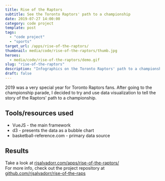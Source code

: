 ```yaml
---
title: Rise of the Raptors
subtitle: See the Toronto Raptors' path to a championship
date: 2019-07-27 14:00:00
category: code project
template: post
tags:
  - "code project"
  - "sports"
target_url: /apps/rise-of-the-raptors/
thumbnail: media/code/rise-of-the-raptors/thumb.jpg
heroes:
  - media/code/rise-of-the-raptors/demo.gif
slug: "rise-of-the-raptors"
description: "Infographics on the Toronto Raptors' path to a championship"
draft: false
---
```


2019 was a very special year for Toronto Raptors fans. After going to the championship parade, I decided to try and use data visualization to tell the story of the Raptors' path to a championship.

## Tools/resources used

* VueJS - the main framework
* d3 - presents the data as a bubble chart
* basketball-reference.com - primary data source

## Results

Take a look at [rjsalvadorr.com/apps/rise-of-the-raptors/](http://www.rjsalvadorr.com/apps/rise-of-the-raptors/)  
For more info, check out the project repository at [github.com/rjsalvadorr/rise-of-the-raps](https://github.com/rjsalvadorr/rise-of-the-raps)
